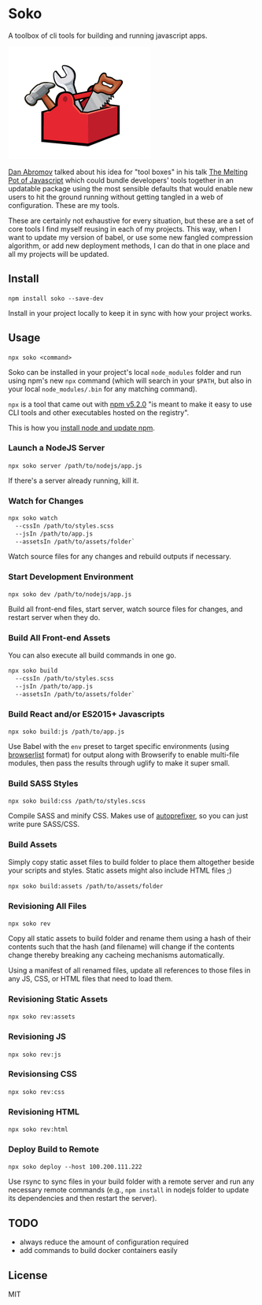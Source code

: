 # Soko

A toolbox of cli tools for building and running javascript apps.

![tool box](toolbox.png)

[Dan Abromov](https://github.com/gaearon) talked about his idea for "tool boxes"
in his talk [The Melting Pot of Javascript](https://www.youtube.com/watch?v=G39lKaONAlA)
which could bundle developers' tools together in an updatable package using the
most sensible defaults that would enable new users to hit the ground running
without getting tangled in a web of configuration. These are my tools.

These are certainly not exhaustive for every situation, but these are a set of
core tools I find myself reusing in each of my projects. This way, when I want
to update my version of babel, or use some new fangled compression algorithm, or
add new deployment methods, I can do that in one place and all my projects will
be updated.

## Install

`npm install soko --save-dev`

Install in your project locally to keep it in sync with how your project works.

## Usage

`npx soko <command>`

Soko can be installed in your project's local `node_modules` folder and run
using npm's new `npx` command (which will search in your `$PATH`, but also in
your local `node_modules/.bin` for any matching command).

`npx` is a tool that came out with [npm v5.2.0](https://github.com/npm/npm/releases/tag/v5.2.0)
"is meant to make it easy to use CLI tools and other executables hosted on the
registry".

This is how you [install node and update npm](https://docs.npmjs.com/getting-started/installing-node).

### Launch a NodeJS Server

`npx soko server /path/to/nodejs/app.js`

If there's a server already running, kill it.

### Watch for Changes

```
npx soko watch
  --cssIn /path/to/styles.scss
  --jsIn /path/to/app.js
  --assetsIn /path/to/assets/folder`
```

Watch source files for any changes and rebuild outputs if necessary.

### Start Development Environment

`npx soko dev /path/to/nodejs/app.js`

Build all front-end files, start server, watch source files for changes, and
restart server when they do.

### Build All Front-end Assets

You can also execute all build commands in one go.

```
npx soko build
  --cssIn /path/to/styles.scss
  --jsIn /path/to/app.js
  --assetsIn /path/to/assets/folder`
```

### Build React and/or ES2015+ Javascripts

`npx soko build:js /path/to/app.js`

Use Babel with the `env` preset to target specific environments (using
[browserlist](https://github.com/ai/browserslist) format) for output along
with Browserify to enable multi-file modules, then pass the results through
uglify to make it super small.

### Build SASS Styles

`npx soko build:css /path/to/styles.scss`

Compile SASS and minify CSS. Makes use of
[autoprefixer](https://github.com/postcss/autoprefixer), so you can just
write pure SASS/CSS.

### Build Assets

Simply copy static asset files to build folder to place them altogether beside
your scripts and styles. Static assets might also include HTML files ;)

`npx soko build:assets /path/to/assets/folder`

### Revisioning All Files

`npx soko rev`

Copy all static assets to build folder and rename them using a hash of their
contents such that the hash (and filename) will change if the contents change
thereby breaking any cacheing mechanisms automatically.

Using a manifest of all renamed files, update all references to those files
in any JS, CSS, or HTML files that need to load them.

### Revisioning Static Assets

`npx soko rev:assets`

### Revisioning JS

`npx soko rev:js`

### Revisionsing CSS

`npx soko rev:css`

### Revisioning HTML

`npx soko rev:html`

### Deploy Build to Remote

`npx soko deploy --host 100.200.111.222`

Use rsync to sync files in your build folder with a remote server and run any
necessary remote commands (e.g., `npm install` in nodejs folder to update its
dependencies and then restart the server).

## TODO

- always reduce the amount of configuration required
- add commands to build docker containers easily

## License

MIT
